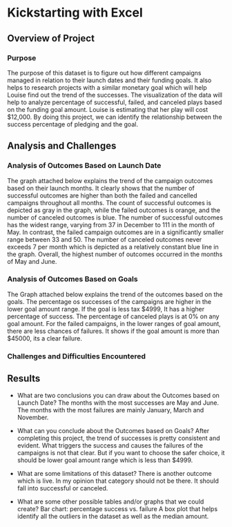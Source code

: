 # Kickstarting with Excel

## Overview of Project

### Purpose
The purpose of this dataset is to figure out how different campaigns managed in relation to their launch dates and their funding goals. 
It also helps to research projects with a similar monetary goal which will help Louise find out the trend of the successes.
The visualization of the data will help to analyze percentage of successful, failed, and canceled plays based on the funding goal amount.
Louise is estimating that her play will cost $12,000. By doing this project, we can identify the relationship between the success percentage of pledging and the goal.

## Analysis and Challenges

### Analysis of Outcomes Based on Launch Date
The graph attached below explains the trend of the campaign outcomes based on their launch months. 
It clearly shows that the number of successful outcomes are higher than both the failed and cancelled campaigns throughout all months. 
The count of successful outcomes is depicted as gray in the graph, while the failed outcomes is orange, and the number of canceled outcomes is blue. 
The number of successful outcomes has the widest range, varying from 37 in December to 111 in the month of May. 
In contrast, the failed campaign outcomes are in a significantly smaller range between 33 and 50. 
The number of canceled outcomes never exceeds 7 per month which is depicted as a relatively constant blue line in the graph. 
Overall, the highest number of outcomes occurred in the months of May and June. 


### Analysis of Outcomes Based on Goals
The Graph attached below explains the trend of the outcomes based on the goals. The percentage os successes of the campaigns are higher in the lower goal amount range. If the goal is less tax $4999, It has a higher percentage of success. The percentage of canceled plays is at 0% on any goal amount. For the failed campaigns, in the lower ranges of goal amount, there are less chances of failures. It shows if the goal amount is more than $45000, its a clear failure.

### Challenges and Difficulties Encountered

## Results

- What are two conclusions you can draw about the Outcomes based on Launch Date?
 The months with the most successes are May  and June. The months with the most failures are mainly January, March and November. 

- What can you conclude about the Outcomes based on Goals?
After completing this project, the trend of successes is pretty consistent and evident. What triggers the success and causes the failures of the campaigns is not that clear. But if you want to choose the safer choice, it should be lower goal amount range which is less than $4999.

- What are some limitations of this dataset?
There is another outcome which is live. In my opinion that category should not be there. It should fall into successful or canceled. 

- What are some other possible tables and/or graphs that we could create?
Bar chart: percentage success vs. failure 
A box plot that helps identify all the outliers in the dataset as well as the median amount.

